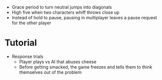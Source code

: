 - Grace period to turn neutral jumps into diagonals
- High five when two characters whiff throws close up
- Instead of hold to pause, pausing in multiplayer leaves a pause request for the other player

# Tutorial
- Response trials
	- Player plays vs AI that abuses cheese
	- Before getting smacked, the game freezes and tells them to think themselves out of the problem